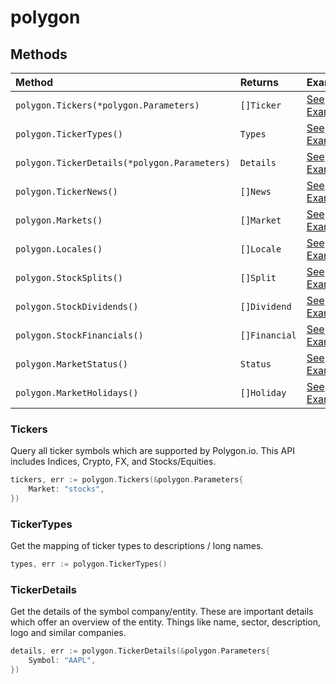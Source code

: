 # polygon

## Methods

| Method                                       | Returns       | Example                         |
| :------------------------------------------- | :------------ | :------------------------------ |
| `polygon.Tickers(*polygon.Parameters)`       | `[]Ticker`    | [See Example](#Tickers)         |
| `polygon.TickerTypes()`                      | `Types`       | [See Example](#TickerTypes)     |
| `polygon.TickerDetails(*polygon.Parameters)` | `Details`     | [See Example](#TickerDetails)   |
| `polygon.TickerNews()`                       | `[]News`      | [See Example](#TickerNews)      |
| `polygon.Markets()`                          | `[]Market`    | [See Example](#Markets)         |
| `polygon.Locales()`                          | `[]Locale`    | [See Example](#Locales)         |
| `polygon.StockSplits()`                      | `[]Split`     | [See Example](#StockSplits)     |
| `polygon.StockDividends()`                   | `[]Dividend`  | [See Example](#StockDividends)  |
| `polygon.StockFinancials()`                  | `[]Financial` | [See Example](#StockFinancials) |
| `polygon.MarketStatus()`                     | `Status`      | [See Example](#MarketStatus)    |
| `polygon.MarketHolidays()`                   | `[]Holiday`   | [See Example](#MarketHolidays)  |

### Tickers

Query all ticker symbols which are supported by Polygon.io. This API includes
Indices, Crypto, FX, and Stocks/Equities.

```go
tickers, err := polygon.Tickers(&polygon.Parameters{
    Market: "stocks",
})
```

### TickerTypes

Get the mapping of ticker types to descriptions / long names.

```go
types, err := polygon.TickerTypes()
```

### TickerDetails

Get the details of the symbol company/entity. These are important details which
offer an overview of the entity. Things like name, sector, description, logo and
similar companies.

```go
details, err := polygon.TickerDetails(&polygon.Parameters{
    Symbol: "AAPL",
})
```
